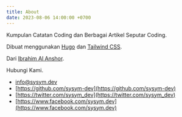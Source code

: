 ```yaml
---
title: About
date: 2023-08-06 14:00:00 +0700
---
```


Kumpulan Catatan Coding dan Berbagai Artikel Seputar Coding.

Dibuat menggunakan [Hugo](https://gohugo.io/) dan [Tailwind CSS](https://tailwindcss.com/).

Dari [Ibrahim Al Anshor](https://ibrahimalanshor.github.io).

Hubungi Kami.

- [info@sysym.dev](mailto:info@sysym.dev)
- [https://github.com/sysym-dev](https://github.com/sysym-dev)
- [https://twitter.com/sysym_dev](https://twitter.com/sysym_dev)
- [https://www.facebook.com/sysym.dev](https://www.facebook.com/sysym.dev)
<!-- - [https://instagram.com/sysym](https://instagram.com/sysym) -->
<!-- - [https://youtube.com/sysym](https://youtube.com/sysym) -->